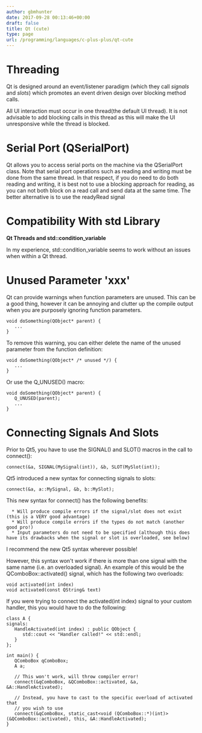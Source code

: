 ```yaml
---
author: gbmhunter
date: 2017-09-28 00:13:46+00:00
draft: false
title: Qt (cute)
type: page
url: /programming/languages/c-plus-plus/qt-cute
---
```


# Threading




Qt is designed around an event/listener paradigm (which they call _signals_ and _slots_) which promotes an event driven design over blocking method calls.




All UI interaction must occur in one thread(the default UI thread). It is not advisable to add blocking calls in this thread as this will make the UI unresponsive while the thread is blocked.




# Serial Port (QSerialPort)




Qt allows you to access serial ports on the machine via the QSerialPort class. Note that serial port operations such as reading and writing must be done from the same thread. In that respect, if you do need to do both reading and writing, it is best not to use a blocking approach for reading, as you can not both block on a read call and send data at the same time. The better alternative is to use the readyRead signal




# Compatibility With std Library




**Qt Threads and std::condition_variable**




In my experience, std::condition_variable seems to work without an issues when within a Qt thread.




# Unused Parameter 'xxx'




Qt can provide warnings when function parameters are unused. This can be a good thing, however it can be annoying and clutter up the compile output when you are purposely ignoring function parameters.



    
    void doSomething(QObject* parent) {
       ...
    }




To remove this warning, you can either delete the name of the unused parameter from the function definition:



    
    void doSomething(QObject* /* unused */) {
       ...
    }




Or use the Q_UNUSED() macro:



    
    void doSomething(QObject* parent) {
       Q_UNUSED(parent);
       ...
    }




# Connecting Signals And Slots




Prior to Qt5, you have to use the SIGNAL() and SLOT() macros in the call to connect():



    
    connect(&a, SIGNAL(MySignal(int)), &b, SLOT(MySlot(int));




Qt5 introduced a new syntax for connecting signals to slots:



    
    connect(&a, a::MySignal, &b, b::MySlot);




This new syntax for connect() has the following benefits:





	  * Will produce compile errors if the signal/slot does not exist (this is a VERY good advantage)
	  * Will produce compile errors if the types do not match (another good pro!)
	  * Input parameters do not need to be specified (although this does have its drawbacks when the signal or slot is overloaded, see below)



I recommend the new Qt5 syntax wherever possible!




However, this syntax won't work if there is more than one signal with the same name (i.e. an overloaded signal). An example of this would be the QComboBox::activated() signal, which has the following two overloads:



    
    void activated(int index)
    void activated(const QString& text)




If you were trying to connect the activated(int index) signal to your custom handler, this you would have to do the following:



    
    class A {
    signals:
       HandleActivated(int index) : public QObject {
          std::cout << "Handler called!" << std::endl;
       }
    };
    
    int main() {
       QComboBox qComboBox;
       A a;
    
       // This won't work, will throw compiler error!
       connect(&qComboBox, &QComboBox::activated, &a, &A::HandleActivated); 
    
       // Instead, you have to cast to the specific overload of activated that
       // you wish to use
       connect(&qComboBox, static_cast<void (QComboBox::*)(int)>(&QComboBox::activated), this, &A::HandleActivated);
    }



